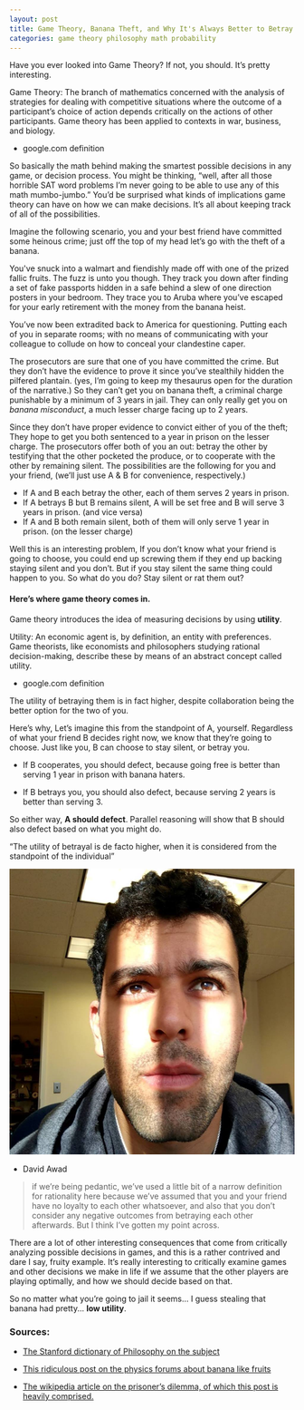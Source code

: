 ```yaml
---
layout: post
title: Game Theory, Banana Theft, and Why It's Always Better to Betray Friends if You Get Caught.
categories: game theory philosophy math probability
---
```


Have you ever looked into Game Theory? If not, you should. It’s pretty interesting.

<div class="cd-testimonials-wrapper">
			<p>
        Game Theory: The branch of mathematics concerned with the analysis of strategies for dealing with competitive situations where the outcome of a participant’s choice of action depends critically on the actions of other participants. Game theory has been applied to contexts in war, business, and biology.
      </p>
			<div class="cd-author">
				<ul class="cd-author-info">
					<li>google.com definition</li>
				</ul>
			</div>
</div>

So basically the math behind making the smartest possible decisions in any game, or decision process. You might be thinking, “well, after all those horrible SAT word problems I’m never going to be able to use any of this math mumbo-jumbo.” You’d be surprised what kinds of implications game theory can have on how we can make decisions. It’s all about keeping track of all of the possibilities.

Imagine the following scenario, you and your best friend have committed some heinous crime; just off the top of my head let’s go with the theft of a banana.

<div id="commentable-area">
  <p data-section-id="1" class="commentable-section">
    You've snuck into a walmart and fiendishly made off with one of the prized fallic fruits. The fuzz is unto you though. They track you down after finding a set of fake passports hidden in a safe behind a slew of one direction posters in your bedroom. They trace you to Aruba where you’ve escaped for your early retirement with the money from the banana heist.
</p>

You’ve now been extradited back to America for questioning. Putting each of you in separate rooms; with no means of communicating with your colleague to collude on how to conceal your clandestine caper.

The prosecutors are sure that one of you have committed the crime. But they don’t have the evidence to prove it since you’ve stealthily hidden the pilfered plantain. (yes, I’m going to keep my thesaurus open for the duration of the narrative.) So they can’t get you on banana theft, a criminal charge punishable by a minimum of 3 years in jail. They can only really get you on <em>banana misconduct</em>, a much lesser charge facing up to 2 years.

<p data-section-id="2" class="commentable-section">
Since they don’t have proper evidence to convict either of you of the theft; They hope to get you both sentenced to a year in prison on the lesser charge. The prosecutors offer both of you an out: betray the other by testifying that the other pocketed the produce, or to cooperate with the other by remaining silent. The possibilities are the following for you and your friend, (we’ll just use A & B for convenience, respectively.)
</p>

<ul>
  <li>If A and B each betray the other, each of them serves 2 years in prison.</li>

  <li>If A betrays B but B remains silent, A will be set free and B will serve 3 years in prison. (and vice versa)</li>

  <li>If A and B both remain silent, both of them will only serve 1 year in prison. (on the lesser charge)</li>
</ul>

Well this is an interesting problem, If you don’t know what your friend is going to choose, you could end up screwing them if they end up backing staying silent and you don’t. But if you stay silent the same thing could happen to you. So what do you do? Stay silent or rat them out?

#### Here’s where game theory comes in.
Game theory introduces the idea of measuring decisions by using **utility**.

<div class="cd-testimonials-wrapper">
			<p>
        Utility: An economic agent is, by definition, an entity with preferences. Game theorists, like economists and philosophers studying rational decision-making, describe these by means of an abstract concept called utility.
      </p>
			<div class="cd-author">
				<ul class="cd-author-info">
					<li>google.com definition</li>
				</ul>
			</div>
</div>

</div>

The utility of betraying them is in fact higher, despite collaboration being the better option for the two of you.

Here’s why, Let’s imagine this from the standpoint of A, yourself. Regardless of what your friend B decides right now, we know that they’re going to choose. Just like you, B can choose to stay silent, or betray you.

- If B cooperates, you should defect, because going free is better than serving 1 year in prison with banana haters.

- If B betrays you, you should also defect, because serving 2 years is better than serving 3.

So either way, **A should defect**. Parallel reasoning will show that B should also defect based on what you might do.

<div class="cd-testimonials-wrapper">
			<p>
        “The utility of betrayal is de facto higher, when it is considered from the standpoint of the individual”
      </p>
			<div class="cd-author">
				<img src="/public/img/david_icon.jpg" alt="Author image">
				<ul class="cd-author-info">
					<li>David Awad</li>
				</ul>
			</div>
</div>

> if we’re being pedantic, we’ve used a little bit of a narrow definition for rationality here because we’ve assumed that you and your friend have no loyalty to each other whatsoever, and also that you don’t consider any negative outcomes from betraying each other afterwards. But I think I’ve gotten my point across.

There are a lot of other interesting consequences that come from critically analyzing possible decisions in games, and this is a rather contrived and dare I say, fruity example. It’s really interesting to critically examine games and other decisions we make in life if we assume that the other players are playing optimally, and how we should decide based on that.

So no matter what you’re going to jail it seems… I guess stealing that banana had pretty... **low utility**.

### Sources:

- [The Stanford dictionary of Philosophy on the subject](http://plato.stanford.edu/entries/game-theory/)

- [This ridiculous post on the physics forums about banana like fruits](https://www.physicsforums.com/threads/banana-like-fruit.245720/)

- [The wikipedia article on the prisoner’s dilemma, of which this post is heavily comprised.](https://en.wikipedia.org/wiki/Prisoner%27s_dilemma)

<script>
  // comments for this particular article
  var existingComments = [
    {
      "sectionId": "1",
      "comments": [
        {
          "authorAvatarUrl": "/public/img/david_icon.jpg",
          "authorName": "David Awad",
          "comment": "Zayn was a horrible poster to hide a safe behind."
        }
      ]
    },
    {
      "sectionId": "2",
      "comments": [
        {
          "authorAvatarUrl": "/public/img/david_icon.jpg",
          "authorName": "David Awad",
          "comment": "We could have used Alice and Bob, but fuck that!"
        }
      ]
    }
  ];
</script>
